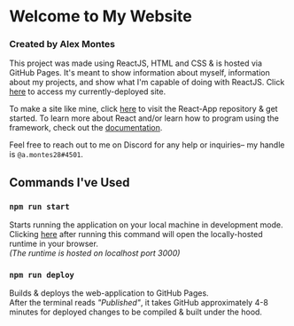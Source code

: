 # Welcome to My Website

### Created by Alex Montes

This project was made using ReactJS, HTML and CSS & is hosted via GitHub Pages. It's meant to show information about myself, information about my projects, and show what I'm capable of doing with ReactJS. Click [here](https://amontes261.github.io/#/) to access my currently-deployed site.

To make a site like mine, click [here](https://github.com/facebook/create-react-app) to visit the React-App repository & get started. To learn more about React and/or learn how to program using the framework, check out the [documentation](https://reactjs.org/).

Feel free to reach out to me on Discord for any help or inquiries– my handle is `@a.montes28#4501`.

## Commands I've Used

### `npm run start`
Starts running the application on your local machine in development mode.\
Clicking [here](http://localhost:3000) after running this command will open the locally-hosted runtime in your browser.\
*(The runtime is hosted on localhost port 3000)*

### `npm run deploy`

Builds & deploys the web-application to GitHub Pages.\
After the terminal reads *"Published"*, it takes GitHub approximately 4-8 minutes for deployed changes to be compiled & built under the hood.